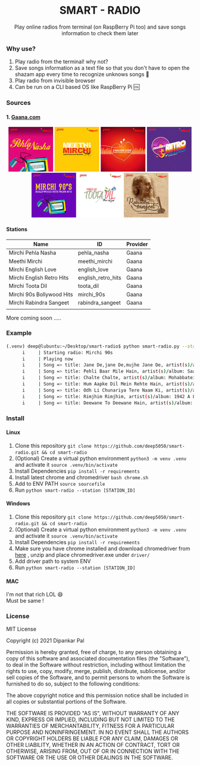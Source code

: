 <div align=center>

<h1 align=center>SMART - RADIO </h1>
<p align=center> Play online radios from terminal (on RaspBerry Pi too) and save songs information to check them later </p>

</div>

### Why use?

1. Play radio from the terminal! why not?
2. Save songs information as a text file so that you don't have to open the shazam app every time to recognize unknows songs :tada:
3. Play radio from invisible browser 
4. Can be run on a CLI based OS like RaspBerry Pi :cool:

### Sources

#### 1. [**Gaana.com**](https://gaana.com/radio/)

<p align=center>
<img src=./images/pehla_nasha.jpg height=120px>
<img src=./images/meethi_mirchi.jpg height=120px>
<img src=./images/english_love.jpg height=120px>
<img src=./images/english_retro.jpg height=120px>
<img src=./images/mirchi_90s.jpg height=120px>
<img src=./images/toota_dil.jpg height=120px>
<img src=./images/rabindra_sangeet.jpg height=120px>

</p>

#### Stations

| Name                      | ID                 | Provider |
| ------------------------- | ------------------ | -------- |
| Mirchi Pehla Nasha        | pehla_nasha        | Gaana    |
| Meethi Mirchi             | meethi_mirchi      | Gaana    |
| Mirchi English Love       | english_love       | Gaana    |
| Mirchi English Retro Hits | english_retro_hits | Gaana    |
| Mirchi Toota Dil          | toota_dil          | Gaana    |
| Mirchi 90s Bollywood Hits | mirchi_90s         | Gaana    |
| Mirchi Rabindra Sangeet   | rabindra_sangeet   | Gaana    |
|                           |                    |          |

More coming soon .....

### Example

``` bash
(.venv) deep@lubuntu:~/Desktop/smart-radio$ python smart-radio.py --station mirchi_90s
      i     | Starting radio: Mirchi 90s
      i     | Playing now
      i     | Song => title: Jane De,jane De,mujhe Jane De, artist(s)/album: Shola Aur Shabnam
      i     | Song => title: Pehli Baar Mile Hain, artist(s)/album: Saajan
      i     | Song => title: Chalte Chalte, artist(s)/album: Mohabbatein
      i     | Song => title: Hum Aapke Dil Mein Rehte Hain, artist(s)/album: Hum Aapke Dil Mein Rehte Hain
      i     | Song => title: Odh Li Chunariya Tere Naam Ki, artist(s)/album: Pyaar Kiya To Darna Kya
      i     | Song => title: Rimjhim Rimjhim, artist(s)/album: 1942 A Love Story
      i     | Song => title: Deewane To Deewane Hain, artist(s)/album: Deewane To Deewane Hain
```

### Install

#### Linux

1. Clone this repository `git clone https://github.com/deep5050/smart-radio.git && cd smart-radio`
2. (Optional) Create a virtual python environment `python3 -m venv .venv` and activate it `source .venv/bin/activate`
3. Install Dependencies `pip install -r requirements`
4. Install latest chrome and chromedriver `bash chrome.sh`
5. Add to ENV PATH `source sourcefile`
6. Run `python smart-radio --station [STATION_ID]`

#### Windows

1. Clone this repository `git clone https://github.com/deep5050/smart-radio.git && cd smart-radio`
2. (Optional) Create a virtual python environment `python3 -m venv .venv` and activate it `source .venv/bin/activate`
3. Install Dependencies `pip install -r requirements`
4. Make sure you have chrome installed and download chromedriver from [here](http://chromedriver.chromium.org/downloads) , unzip  and place chromedriver.exe  under `driver/`
5. Add driver path to system ENV
5.  Run `python smart-radio --station [STATION_ID]`

#### MAC

I'm not that rich LOL :smile:  
Must be same !

### License

MIT License

Copyright (c) 2021 Dipankar Pal

Permission is hereby granted, free of charge, to any person obtaining a copy
of this software and associated documentation files (the "Software"), to deal
in the Software without restriction, including without limitation the rights
to use, copy, modify, merge, publish, distribute, sublicense, and/or sell
copies of the Software, and to permit persons to whom the Software is
furnished to do so, subject to the following conditions:

The above copyright notice and this permission notice shall be included in all
copies or substantial portions of the Software.

THE SOFTWARE IS PROVIDED "AS IS", WITHOUT WARRANTY OF ANY KIND, EXPRESS OR
IMPLIED, INCLUDING BUT NOT LIMITED TO THE WARRANTIES OF MERCHANTABILITY,
FITNESS FOR A PARTICULAR PURPOSE AND NONINFRINGEMENT. IN NO EVENT SHALL THE
AUTHORS OR COPYRIGHT HOLDERS BE LIABLE FOR ANY CLAIM, DAMAGES OR OTHER
LIABILITY, WHETHER IN AN ACTION OF CONTRACT, TORT OR OTHERWISE, ARISING FROM,
OUT OF OR IN CONNECTION WITH THE SOFTWARE OR THE USE OR OTHER DEALINGS IN THE
SOFTWARE.

